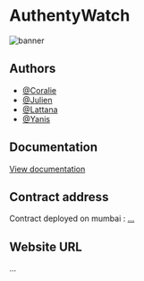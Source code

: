 
# AuthentyWatch

![banner](https://socialify.git.ci/Julien-epi/AuthentyWatch/image?language=1&name=1&theme=Auto)
## Authors

- [@Coralie](https://github.com/coralieBo/)
- [@Julien](https://github.com/Julien-epi)
- [@Lattana](https://github.com/Lattana-sck)
- [@Yanis](https://github.com/HBerg75)

## Documentation
[View documentation](https://www.figma.com/file/7tqH5LtVF5549Crj8S1y5Z/Untitled?type=design&node-id=0%3A1&mode=design&t=xhOOwJOS5dYYZFf8-1)

## Contract address

Contract deployed on mumbai :
[...](https://mumbai.polygonscan.com/address/)


## Website URL
...
